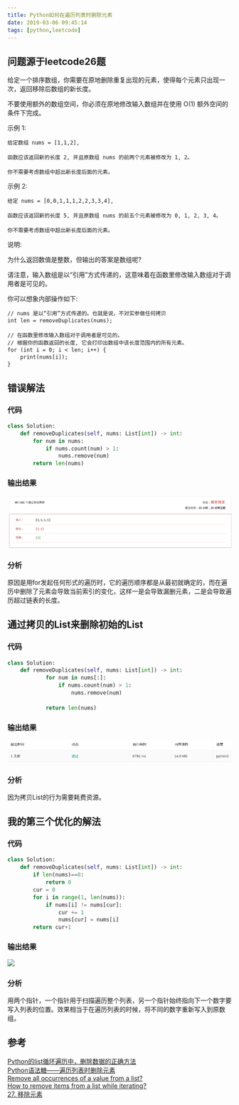 ```yaml
---
title: Python如何在遍历列表时删除元素
date: 2019-03-06 09:45:14
tags: [python,leetcode]
---
```


问题源于leetcode26题
------------------

给定一个排序数组，你需要在原地删除重复出现的元素，使得每个元素只出现一次，返回移除后数组的新长度。

不要使用额外的数组空间，你必须在原地修改输入数组并在使用 O(1) 额外空间的条件下完成。

示例 1:

```
给定数组 nums = [1,1,2],

函数应该返回新的长度 2, 并且原数组 nums 的前两个元素被修改为 1, 2。

你不需要考虑数组中超出新长度后面的元素。
```

示例 2:
```
给定 nums = [0,0,1,1,1,2,2,3,3,4],

函数应该返回新的长度 5, 并且原数组 nums 的前五个元素被修改为 0, 1, 2, 3, 4。

你不需要考虑数组中超出新长度后面的元素。
```
说明:

为什么返回数值是整数，但输出的答案是数组呢?

请注意，输入数组是以“引用”方式传递的，这意味着在函数里修改输入数组对于调用者是可见的。

你可以想象内部操作如下:

```
// nums 是以“引用”方式传递的。也就是说，不对实参做任何拷贝
int len = removeDuplicates(nums);

// 在函数里修改输入数组对于调用者是可见的。
// 根据你的函数返回的长度, 它会打印出数组中该长度范围内的所有元素。
for (int i = 0; i < len; i++) {
    print(nums[i]);
}
```

错误解法
------------

### 代码

```python
class Solution:
    def removeDuplicates(self, nums: List[int]) -> int:
        for num in nums:
            if nums.count(num) > 1:
                nums.remove(num)
        return len(nums)
```

### 输出结果

![](../images/Screenshot_20190306_201335.png)

### 分析

原因是用for发起任何形式的遍历时，它的遍历顺序都是从最初就确定的，而在遍历中删除了元素会导致当前索引的变化，这样一是会导致漏删元素，二是会导致遍历超过链表的长度。

通过拷贝的List来删除初始的List
------------

### 代码

```python
class Solution:
    def removeDuplicates(self, nums: List[int]) -> int:
            for num in nums[:]:
                if nums.count(num) > 1:
                    nums.remove(num)

            return len(nums)

```

### 输出结果

![](../images/Screenshot_20190306_203338.png)

### 分析
因为拷贝List的行为需要耗费资源。


我的第三个优化的解法
------------

### 代码

```python
class Solution:
    def removeDuplicates(self, nums: List[int]) -> int:
        if len(nums)==0:
            return 0
        cur = 0
        for i in range(1, len(nums)):
            if nums[i] != nums[cur]:
                cur += 1
                nums[cur] = nums[i]
        return cur+1
```

### 输出结果

![](../images/)

### 分析
用两个指针，一个指针用于扫描遍历整个列表，另一个指针始终指向下一个数字要写入列表的位置。效果相当于在遍历列表的时候，将不同的数字重新写入到原数组。

参考
---
[Python的list循环遍历中，删除数据的正确方法](https://www.cnblogs.com/bananaplan/p/remove-listitem-while-iterating.html)  
[Python语法糖——遍历列表时删除元素](https://segmentfault.com/a/1190000007214571)  
[Remove all occurrences of a value from a list?](https://stackoverflow.com/questions/1157106/remove-all-occurrences-of-a-value-from-a-list)    
[How to remove items from a list while iterating?](https://stackoverflow.com/questions/1207406/how-to-remove-items-from-a-list-while-iterating)  
[27. 移除元素](https://leetcode-cn.com/problems/remove-element/)
